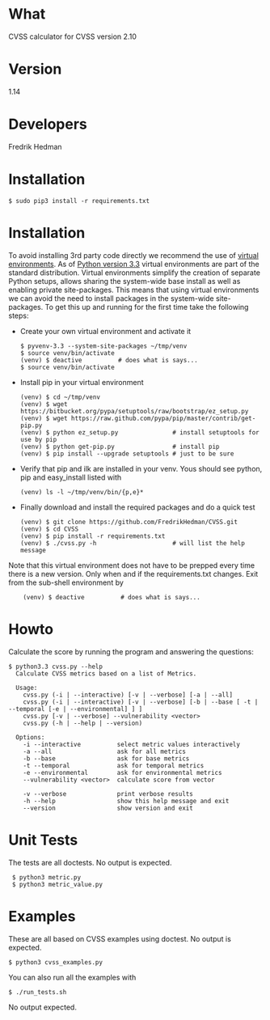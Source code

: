 # What

CVSS calculator for CVSS version 2.10

# Version

1.14

# Developers

Fredrik Hedman

# Installation

    $ sudo pip3 install -r requirements.txt

# Installation

To avoid installing 3rd party code directly we recommend the use of
[virtual environments](http://docs.python.org/3/library/venv.html#module-venv).
As of [Python version 3.3](http://docs.python.org/3/whatsnew/3.3.html)
virtual environments are part of the standard distribution.  Virtual
environments simplify the creation of separate Python setups, allows
sharing the system-wide base install as well as enabling private
site-packages.  This means that using virtual environments we can
avoid the need to install packages in the system-wide site-packages.
To get this up and running for the first time take the following
steps:

  * Create your own virtual environment and activate it

        $ pyvenv-3.3 --system-site-packages ~/tmp/venv
        $ source venv/bin/activate
        (venv) $ deactive          # does what is says...
        $ source venv/bin/activate

  * Install pip in your virtual environment

        (venv) $ cd ~/tmp/venv
        (venv) $ wget https://bitbucket.org/pypa/setuptools/raw/bootstrap/ez_setup.py
        (venv) $ wget https://raw.github.com/pypa/pip/master/contrib/get-pip.py
        (venv) $ python ez_setup.py               # install setuptools for use by pip
        (venv) $ python get-pip.py                # install pip
        (venv) $ pip install --upgrade setuptools # just to be sure

  * Verify that pip and ilk are installed in your venv.  Yous should
    see python, pip and easy_install listed with

        (venv) ls -l ~/tmp/venv/bin/{p,e}*

  * Finally download and install the required packages and do a quick test

        (venv) $ git clone https://github.com/FredrikHedman/CVSS.git
        (venv) $ cd CVSS
        (venv) $ pip install -r requirements.txt
        (venv) $ ./cvss.py -h                     # will list the help message

Note that this virtual environment does not have to be prepped every
time there is a new version.  Only when and if the requirements.txt
changes. Exit from the sub-shell environment by

        (venv) $ deactive          # does what is says...


# Howto

Calculate the score by running the program and answering the questions:

    $ python3.3 cvss.py --help
      Calculate CVSS metrics based on a list of Metrics.

      Usage:
        cvss.py (-i | --interactive) [-v | --verbose] [-a | --all]
        cvss.py (-i | --interactive) [-v | --verbose] [-b | --base [ -t | --temporal [-e | --environmental] ] ]
        cvss.py [-v | --verbose] --vulnerability <vector>
        cvss.py (-h | --help | --version)

      Options:
        -i --interactive          select metric values interactively
        -a --all                  ask for all metrics
        -b --base                 ask for base metrics
        -t --temporal             ask for temporal metrics
        -e --environmental        ask for environmental metrics
        --vulnerability <vector>  calculate score from vector

        -v --verbose              print verbose results
        -h --help                 show this help message and exit
        --version                 show version and exit

# Unit Tests 

The tests are all doctests.  No output is expected.

     $ python3 metric.py
     $ python3 metric_value.py

# Examples

These are all based on CVSS examples using doctest.  No output is
expected.

    $ python3 cvss_examples.py

You can also run all the examples with

    $ ./run_tests.sh

No output expected.
